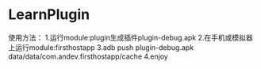 # LearnPlugin
使用方法：
1.运行module:plugin生成插件plugin-debug.apk
2.在手机或模拟器上运行module:firsthostapp
3.adb push plugin-debug.apk data/data/com.andev.firsthostapp/cache
4.enjoy
